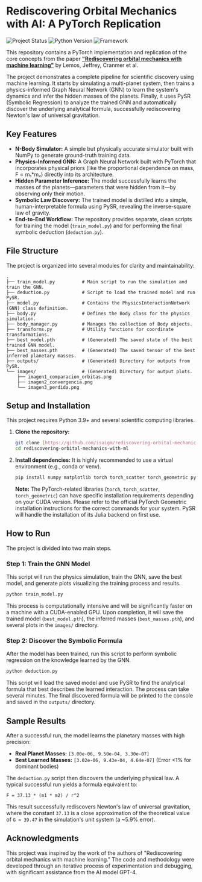 # Rediscovering Orbital Mechanics with AI: A PyTorch Replication

![Project Status](https://img.shields.io/badge/status-complete-green)
![Python Version](https://img.shields.io/badge/python-3.9+-blue.svg)
![Framework](https://img.shields.io/badge/pytorch-2.0+-orange.svg)

This repository contains a PyTorch implementation and replication of the core concepts from the paper **["Rediscovering orbital mechanics with machine learning"](https://arxiv.org/abs/2202.02306)** by Lemos, Jeffrey, Cranmer et al.

The project demonstrates a complete pipeline for scientific discovery using machine learning. It starts by simulating a multi-planet system, then trains a physics-informed Graph Neural Network (GNN) to learn the system's dynamics and infer the hidden masses of the planets. Finally, it uses PySR (Symbolic Regression) to analyze the trained GNN and automatically discover the underlying analytical formula, successfully rediscovering Newton's law of universal gravitation.

## Key Features

- **N-Body Simulator:** A simple but physically accurate simulator built with NumPy to generate ground-truth training data.
- **Physics-Informed GNN:** A Graph Neural Network built with PyTorch that incorporates physical priors (like the proportional dependence on mass, F ∝ m₁*m₂) directly into its architecture.
- **Hidden Parameter Inference:** The model successfully learns the masses of the planets—parameters that were hidden from it—by observing only their motion.
- **Symbolic Law Discovery:** The trained model is distilled into a simple, human-interpretable formula using PySR, revealing the inverse-square law of gravity.
- **End-to-End Workflow:** The repository provides separate, clean scripts for training the model (`train_model.py`) and for performing the final symbolic deduction (`deduction.py`).

## File Structure

The project is organized into several modules for clarity and maintainability:

```
.
├── train_model.py          # Main script to run the simulation and train the GNN.
├── deduction.py            # Script to load the trained model and run PySR.
├── model.py                # Contains the PhysicsInteractionNetwork (GNN) class definition.
├── body.py                 # Defines the Body class for the physics simulation.
├── body_manager.py         # Manages the collection of Body objects.
├── transforms.py           # Utility functions for coordinate transformations.
├── best_model.pth          # (Generated) The saved state of the best trained GNN model.
├── best_masses.pth         # (Generated) The saved tensor of the best inferred planetary masses.
├── outputs/                # (Generated) Directory for outputs from PySR.
└── images/                 # (Generated) Directory for output plots.
    ├── imagen1_comparacion_orbitas.png
    ├── imagen2_convergencia.png
    └── imagen3_perdida.png
```

## Setup and Installation

This project requires Python 3.9+ and several scientific computing libraries.

1.  **Clone the repository:**
    ```bash
    git clone [https://github.com/isaigm/rediscovering-orbital-mechanics-with-ml](https://github.com/isaigm/rediscovering-orbital-mechanics-with-ml)
    cd rediscovering-orbital-mechanics-with-ml
    ```

2.  **Install dependencies:**
    It is highly recommended to use a virtual environment (e.g., conda or venv).
    ```bash
    pip install numpy matplotlib torch torch_scatter torch_geometric pysr pandas
    ```
    **Note:** The PyTorch-related libraries (`torch`, `torch_scatter`, `torch_geometric`) can have specific installation requirements depending on your CUDA version. Please refer to the official PyTorch Geometric installation instructions for the correct commands for your system. PySR will handle the installation of its Julia backend on first use.

## How to Run

The project is divided into two main steps.

### Step 1: Train the GNN Model

This script will run the physics simulation, train the GNN, save the best model, and generate plots visualizing the training process and results.

```bash
python train_model.py
```
This process is computationally intensive and will be significantly faster on a machine with a CUDA-enabled GPU. Upon completion, it will save the trained model (`best_model.pth`), the inferred masses (`best_masses.pth`), and several plots in the `images/` directory.

### Step 2: Discover the Symbolic Formula

After the model has been trained, run this script to perform symbolic regression on the knowledge learned by the GNN.

```bash
python deduction.py
```
This script will load the saved model and use PySR to find the analytical formula that best describes the learned interaction. The process can take several minutes. The final discovered formula will be printed to the console and saved in the `outputs/` directory.

## Sample Results

After a successful run, the model learns the planetary masses with high precision:

-   **Real Planet Masses:** `[3.00e-06, 9.50e-04, 3.30e-07]`
-   **Best Learned Masses:** `[3.02e-06, 9.43e-04, 4.64e-07]` (Error <1% for dominant bodies)

The `deduction.py` script then discovers the underlying physical law. A typical successful run yields a formula equivalent to:

```
F = 37.13 * (m1 * m2) / r^2
```
This result successfully rediscovers Newton's law of universal gravitation, where the constant `37.13` is a close approximation of the theoretical value of `G ≈ 39.47` in the simulation's unit system (a ~5.9% error).

## Acknowledgments

This project was inspired by the work of the authors of "Rediscovering orbital mechanics with machine learning." The code and methodology were developed through an iterative process of experimentation and debugging, with significant assistance from the AI model GPT-4.
